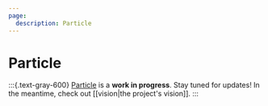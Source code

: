```yaml
---
page:
  description: Particle
---
```

# Particle

:::{.text-gray-600}
[Particle][gh] is a **work in progress**. Stay tuned for updates! In the meantime, check out [[vision|the project's vision]].
:::

[gh]: https://github.com/willruggiano/particle
